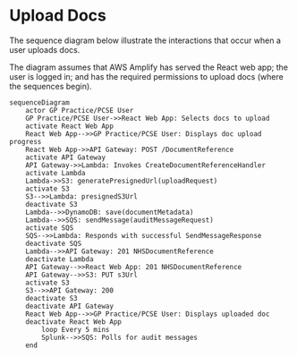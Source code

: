 # Upload Docs

The sequence diagram below illustrate the interactions that occur when a user uploads docs.

The diagram assumes that AWS Amplify has served the React web app; the user is logged in; and has the required
permissions to upload docs (where the sequences begin).

```mermaid
sequenceDiagram
    actor GP Practice/PCSE User
    GP Practice/PCSE User->>React Web App: Selects docs to upload
    activate React Web App
    React Web App-->>GP Practice/PCSE User: Displays doc upload progress
    React Web App->>API Gateway: POST /DocumentReference
    activate API Gateway
    API Gateway->>Lambda: Invokes CreateDocumentReferenceHandler
    activate Lambda
    Lambda->>S3: generatePresignedUrl(uploadRequest)
    activate S3
    S3-->>Lambda: presignedS3Url
    deactivate S3
    Lambda-->>DynamoDB: save(documentMetadata)
    Lambda-->>SQS: sendMessage(auditMessageRequest)
    activate SQS
    SQS-->>Lambda: Responds with successful SendMessageResponse
    deactivate SQS
    Lambda-->>API Gateway: 201 NHSDocumentReference
    deactivate Lambda
    API Gateway-->>React Web App: 201 NHSDocumentReference
    API Gateway-->>S3: PUT s3Url
    activate S3
    S3-->>API Gateway: 200
    deactivate S3
    deactivate API Gateway
    React Web App-->>GP Practice/PCSE User: Displays uploaded doc
    deactivate React Web App
        loop Every 5 mins
        Splunk-->>SQS: Polls for audit messages
    end
```
